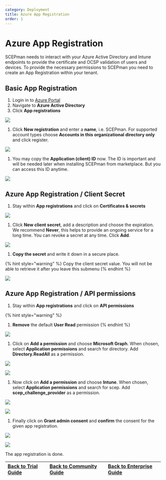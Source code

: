 ```yaml
---
category: Deployment
title: Azure App Registration
order: 1
---
```


# Azure App Registration

SCEPman needs to interact with your Azure Active Directory and Intune endpoints to provide the certificate and OCSP validation of users and devices. To provide the necessary permissions to SCEPman you need to create an App Registration within your tenant.

## Basic App Registration

1. Login in to [Azure Portal](https://portal.azure.com)
2. Navigate to **Azure Active Directory**
3. Click **App registrations**

![](../.gitbook/assets/screenshot-2020-02-03-at-10.23.51%20%282%29%20%282%29%20%282%29%20%282%29%20%282%29%20%282%29.png)

1. Click **New registration** and enter a **name**, i.e. SCEPman. For supported account types choose **Accounts in this organizational directory only** and click register.

![](../.gitbook/assets/azure-app-registration-register.png)

1. You may copy the **Application \(client\) ID** now. The ID is important and will be needed later when installing SCEPman from marketplace. But you can access this ID anytime.

![](../.gitbook/assets/azure-app-registration-scepman%20%281%29.png)

## Azure App Registration / Client Secret

1. Stay within **App registrations** and click on **Certificates & secrets**

![](../.gitbook/assets/azure-app-registration-client-secret.png)

1. Click **New client secret**, add a description and choose the expiration. We recommend **Never**, this helps to provide an ongoing service for a long time. You can revoke a secret at any time. Click **Add**.

![](../.gitbook/assets/azure-app-registration-client-secret-new%20%281%29%20%281%29%20%281%29%20%281%29%20%281%29.png)

1. **Copy the secret** and write it down in a secure place.

{% hint style="warning" %}
Copy the client secret value. You will not be able to retrieve it after you leave this submenu
{% endhint %}

![](../.gitbook/assets/azure-app-registration-client-secret-copy%20%281%29.png)

## Azure App Registration / API permissions

1. Stay within **App registrations** and click on **API permissions**

{% hint style="warning" %}
1. **Remove** the default **User Read** permission
{% endhint %}

![](../.gitbook/assets/screenshot-2020-02-03-at-10.54.48%20%281%29%20%281%29.png)

1. Click on **Add a permission** and choose **Microsoft Graph**. When chosen, select **Application permissions** and search for directory. Add **Directory.ReadAll** as a permission.

![](../.gitbook/assets/app-permission-graph%20%281%29.png)

![](../.gitbook/assets/app-permission-directory-read%20%281%29%20%281%29%20%281%29%20%281%29.png)

1. Now click on **Add a permission** and choose **Intune**. When chosen, select **Application permissions** and search for scep. Add **scep\_challenge\_provider** as a permission.

![](../.gitbook/assets/app-permission-intune%20%281%29%20%281%29%20%281%29.png)

![](../.gitbook/assets/app-permission-scep%20%281%29.png)

1. Finally click on **Grant admin consent** and **confirm** the consent for the given app registration.

![](../.gitbook/assets/app-registration-consent.png)

![](../.gitbook/assets/app-registration-consent-confirm.png)

The app registration is done.

| [Back to Trial Guide](../getting-started/trial-guide.md#step-1-azure-app-registration) | [Back to Community Guide](../getting-started/community-guide.md#step-1-azure-app-registration) | [Back to Enterprise Guide](../getting-started/enterprise-guide.md#step-1-azure-app-registration) |
| :--- | :--- | :--- |


